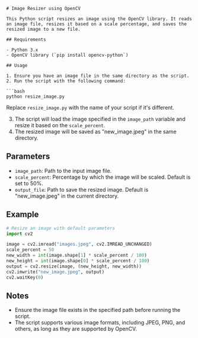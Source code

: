 ```
# Image Resizer using OpenCV

This Python script resizes an image using the OpenCV library. It reads an image file, resizes it based on a scale percentage, and saves the resized image to a new file.

## Requirements

- Python 3.x
- OpenCV library (`pip install opencv-python`)

## Usage

1. Ensure you have an image file in the same directory as the script.
2. Run the script with the following command:

```bash
python resize_image.py
```

Replace `resize_image.py` with the name of your script if it's different.

3. The script will load the image specified in the `image_path` variable and resize it based on the `scale_percent`.
4. The resized image will be saved as "new_image.jpeg" in the same directory.

## Parameters

- `image_path`: Path to the input image file.
- `scale_percent`: Percentage by which the image will be scaled. Default is set to 50%.
- `output_file`: Path to save the resized image. Default is "new_image.jpeg" in the current directory.

## Example

```python
# Resize an image with default parameters
import cv2

image = cv2.imread("images.jpeg", cv2.IMREAD_UNCHANGED)
scale_percent = 50
new_width = int(image.shape[1] * scale_percent / 100)
new_height = int(image.shape[0] * scale_percent / 100)
output = cv2.resize(image, (new_height, new_width))
cv2.imwrite("new_image.jpeg", output)
cv2.waitKey(0)
```

## Notes

- Ensure the image file exists in the specified path before running the script.
- The script supports various image formats, including JPEG, PNG, and others, as long as they are supported by OpenCV.
```
